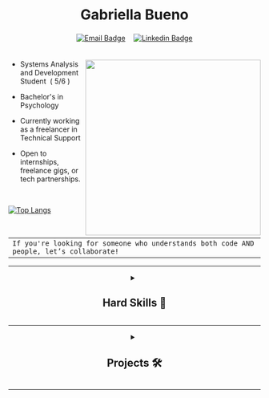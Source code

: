
<div align="center">

  <h1>Gabriella Bueno</h1> 
  
  [![Email Badge](https://img.shields.io/badge/MAIL-2d314a?style=for-the-badge)](mailto:gabriellacbueno@outlook.com)ㅤ
  [![Linkedin Badge](https://img.shields.io/badge/LINKEDIN-2d314a?style=for-the-badge)](https://www.linkedin.com/in/gabriella-c-bueno)  
ㅤㅤㅤㅤㅤ ㅤㅤㅤㅤㅤ  ㅤㅤ
</div>


<a href="https://github.com/gabriellabueno">
 <img src="https://64.media.tumblr.com/32ab172f67f905f84204592c8a705e9d/tumblr_n72ytbDFFE1qza1qzo1_500.gif" min-width="350px" max-width="350px" width="350" align="right">
</a>


- Systems Analysis and Development Student  ( 5/6 )

-  Bachelor's in Psychology   

- Currently working as a freelancer in Technical Support  

- Open to internships, freelance gigs, or tech partnerships.


<br>

[![Top Langs](https://github-readme-stats.vercel.app/api/top-langs/?username=gabriellabueno&layout=donut&theme=tokyonight)](https://github.com/gabriellabueno/github-readme-stats)

 <br>

<div align="center">
  
|     |
| --- | 
| `If you're looking for someone who understands both code AND people, let’s collaborate!` | 

</div>

---

<div align="center">
  
<details>
  <summary><h2> Hard Skills 💪 </h2></summary>
    
  <table>
    <thead>
      <tr>
        <th>Front-end</th>
        <th>Languages</th>
        <th>Technologies</th>
      </tr>
    </thead>
    <tbody>
      <tr>
        <td>HTML</td>
        <td>C</td>
        <td>MySQL</td>
      </tr>
      <tr>
        <td>CSS</td>
        <td>C++</td>
        <td>Spring Framework</td>
      </tr>
      <tr>
        <td>JavaScript</td>
        <td>Java</td>
        <td>Android Development</td>
      </tr>
    </tbody>
  </table>

</details>

  
  ---

  
<details>
  <summary><h2> Projects 🛠️ </h2></summary>
  
  <table>
  <tr>
    <td>
      <a href="https://gcbueno.gitbook.io/it-archive">
        <img src="https://github-readme-stats.vercel.app/api/pin/?username=gabriellabueno&repo=ARQUIVO-TI&theme=tokyonight" alt="IT Archive GitBook" />
      </a>
    </td>
    <td>
      <a href="https://github.com/gabriellabueno/controle-de-acesso/">
        <img src="https://github-readme-stats.vercel.app/api/pin/?username=gabriellabueno&repo=controle-de-acesso&theme=tokyonight" alt="Controle de Acesso" />
      </a>
    </td>
  </tr>
  <tr>
    <td>
      <a href="https://github.com/gabriellabueno/saude-em-dia/">
        <img src="https://github-readme-stats.vercel.app/api/pin/?username=gabriellabueno&repo=saude-em-dia&theme=tokyonight" alt="APP Saúde em Dia" />
      </a>
    </td>
    <td>
      <a href="https://github.com/gabriellabueno/controle-presenca-eventos/">
        <img src="https://github-readme-stats.vercel.app/api/pin/?username=gabriellabueno&repo=controle-presenca-eventos&theme=tokyonight" alt="APP Event Track" />
      </a>
    </td>
  </tr>
  <tr>
    <td>
      <a href="https://github.com/gabriellabueno/spotify-imersao-alura/">
        <img src="https://github-readme-stats.vercel.app/api/pin/?username=gabriellabueno&repo=spotify-home&theme=tokyonight" alt="Spotify Landing Page" />
      </a>
    </td>
    <td>
      <a href="https://github.com/gabriellabueno/cat-jump">
        <img src="https://github-readme-stats.vercel.app/api/pin/?username=gabriellabueno&repo=cat-jump&theme=tokyonight" alt="Cat Jump" />
      </a>
    </td>
  </tr>
</table>
  
</details>

</div>

  
  ***


